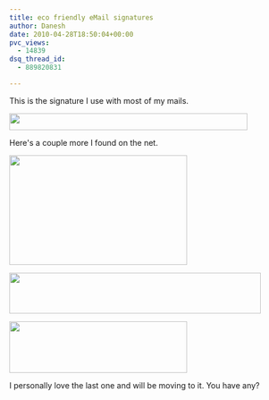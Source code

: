 ```yaml
---
title: eco friendly eMail signatures
author: Danesh
date: 2010-04-28T18:50:04+00:00
pvc_views:
  - 14839
dsq_thread_id:
  - 889820831

---
```

This is the signature I use with most of my mails.

<img loading="lazy" class="alignnone size-full wp-image-2088" title="eco-signature" src="/wp-content/uploads/2010/04/eco-signature.png" alt="" width="426" height="30" /> 

Here's a couple more I found on the net.

[<img loading="lazy" class="alignnone size-full wp-image-2089" title="green-email-signature-cmyk-2" src="/wp-content/uploads/2010/04/green-email-signature-cmyk-2.png" alt="" width="318" height="196" />][1]

[<img loading="lazy" class="alignnone size-medium wp-image-2090" title="n517498678_504193_2901" src="/wp-content/uploads/2010/04/n517498678_504193_2901-450x73.jpg" alt="" width="450" height="73" srcset="/wp-content/uploads/2010/04/n517498678_504193_2901-450x73.jpg 450w, /wp-content/uploads/2010/04/n517498678_504193_2901.jpg 604w" sizes="(max-width: 450px) 100vw, 450px" />][2]

[<img loading="lazy" class="alignnone size-full wp-image-2091" title="Green_footers_8" src="/wp-content/uploads/2010/04/Green_footers_8.gif" alt="" width="318" height="92" />][3]

I personally love the last one and will be moving to it. You have any?

 [1]: http://norococo.blogspot.com/2009/08/green-email-signature-redesigned.html
 [2]: http://blog.scs.sk.ca/greenemailsignatureinitiative/
 [3]: http://www.olivealumni.com/s/1121/indexRtnav.aspx?sid=1121&gid=1&pgid=308